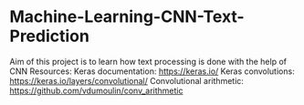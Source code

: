 # Machine-Learning-CNN-Text-Prediction
Aim of this project is to learn how text processing is done with the help of CNN
Resources:
   Keras documentation: https://keras.io/
   Keras convolutions: https://keras.io/layers/convolutional/
   Convolutional arithmetic: https://github.com/vdumoulin/conv_arithmetic
